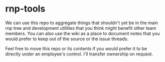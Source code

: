 
# rnp-tools

We can use this repo to aggregate things that shouldn't yet be in the main
rnp tree and development utilities that you think might benefit other team
members. You can also use the wiki as a place to document notes that
you would prefer to keep out of the source or the issue threads.

Feel free to move this repo or its contents if you would prefer it to be
directly under an employee's control. I'll transfer ownership on request.
